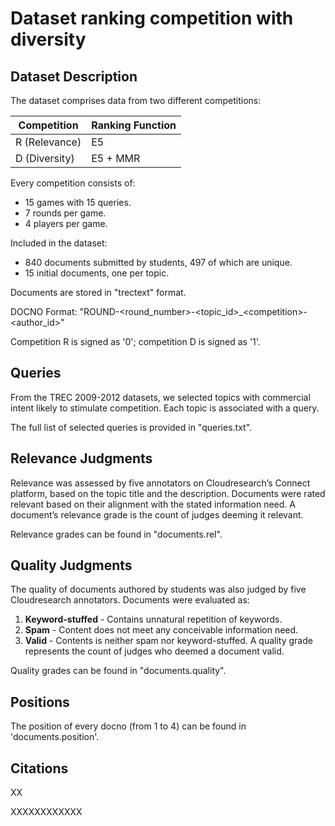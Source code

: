 # Dataset ranking competition with diversity


## Dataset Description

The dataset comprises data from two different competitions:

| Competition   | Ranking Function
|---------------|-----------------|
| R (Relevance) | E5              |
| D (Diversity) | E5 + MMR        |

Every competition consists of:
- 15 games with 15 queries.
- 7 rounds per game.
- 4 players per game.

Included in the dataset:
- 840 documents submitted by students, 497 of which are unique.
- 15 initial documents, one per topic.

Documents are stored in "trectext" format.

DOCNO Format: "ROUND-\<round_number\>-\<topic_id\>_\<competition\>-\<author_id\>"

Competition R is signed as '0'; competition D is signed as '1'.

## Queries

From the TREC 2009-2012 datasets, we selected topics with commercial intent likely to stimulate competition. 
Each topic is associated with a query.

The full list of selected queries is provided in "queries.txt".


## Relevance Judgments

Relevance was assessed by five annotators on Cloudresearch’s Connect platform, based on the topic title and the description. 
Documents were rated relevant based on their alignment with the stated information need. 
A document’s relevance grade is the count of judges deeming it relevant.

Relevance grades can be found in "documents.rel".


## Quality Judgments

The quality of documents authored by students was also judged by five Cloudresearch annotators. Documents were evaluated as:
1. **Keyword-stuffed** - Contains unnatural repetition of keywords.
2. **Spam** - Content does not meet any conceivable information need.
3. **Valid** - Contents is neither spam nor keyword-stuffed.
A quality grade represents the count of judges who deemed a document valid.

Quality grades can be found in "documents.quality".


## Positions

The position of every docno (from 1 to 4) can be found in 'documents.position'.

## Citations

XX

XXXXXXXXXXXX

